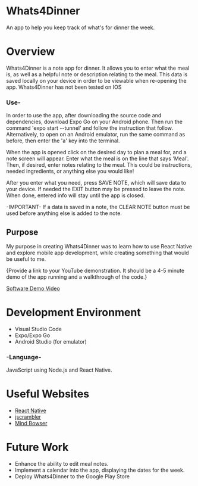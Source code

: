 # Whats4Dinner

An app to help you keep track of what's for dinner the week.

# Overview

Whats4Dinner is a note app for dinner. It allows you to enter what the meal is, as well as a helpful note or description
relating to the meal. This data is saved locally on your device in order to be viewable when re-opening the app. Whats4Dinner has not been tested on IOS

### Use-

In order to use the app, after downloading the source code and dependencies, download Expo Go on your Android phone. Then run the command 'expo start --tunnel' and follow the instruction that follow. Alternatively, to open on an Android emulator, run the same command as before, then enter the 'a' key into the terminal.

When the app is opened click on the desired day to plan a meal for, and a note screen will appear. Enter what the meal is on the line that says 'Meal'. Then, if desired, enter notes relating to the meal. This could be instructions, needed ingredients, or anything else you would like!

After you enter what you need, press SAVE NOTE, which will save data to your device. If needed the EXIT button may be pressed to leave the note. When done, entered info will stay until the app is closed.

-IMPORTANT- If a data is saved in a note, the CLEAR NOTE button must be used before anything else is added to the note.

## Purpose

My purpose in creating Whats4Dinner was to learn how to use React Native and explore mobile app development, while creating something that would be useful to me.

{Provide a link to your YouTube demonstration. It should be a 4-5 minute demo of the app running and a walkthrough of the code.}

[Software Demo Video](http://youtube.link.goes.here)

# Development Environment

- Visual Studio Code
- Expo/Expo Go
- Android Studio (for emulator)

### -Language-

JavaScript using Node.js and React Native.

# Useful Websites

- [React Native](https://reactnative.dev/docs/asyncstorage)
- [jscrambler](https://blog.jscrambler.com/how-to-use-react-native-asyncstorage)
- [Mind Bowser](<https://www.mindbowser.com/asyncstorage-in-react-native/#:~:text=clear()%20removes%20whole%20data,particular%20key%20then%20use%20removeItem.>)

# Future Work

- Enhance the ability to edit meal notes.
- Implement a calendar into the app, displaying the dates for the week.
- Deploy Whats4Dinner to the Google Play Store

